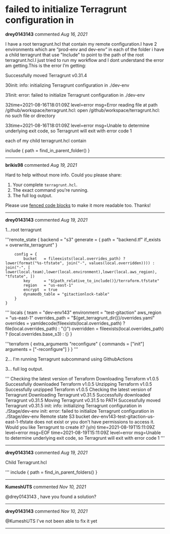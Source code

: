 # failed to initialize Terragrunt configuration in

**drey0143143** commented *Aug 16, 2021*

I have a root terragrunt.hcl that contain my remote configuration.I have 2 environments which are “prod-env and dev-env” in each of the folder i have a child terragrunt that use "Include" to point to the path of the root terragrunt.hcl.I just tried to run my workflow and I dont understand the error am getting.This is the error I’m getting:

Successfully moved Terragrunt v0.31.4

30init: info: initializing Terragrunt configuration in ./dev-env

31init: error: failed to initialize Terragrunt configuration in ./dev-env

32time=2021-08-16T18:01:09Z level=error msg=Error reading file at path /github/workspace/terragrunt.hcl: open /github/workspace/terragrunt.hcl: no such file or directory

33time=2021-08-16T18:01:09Z level=error msg=Unable to determine underlying exit code, so Terragrunt will exit with error code 1

each of my child terragrunt.hcl contain 

  include {
       path = find_in_parent_folder()
} 
<br />
***


**brikis98** commented *Aug 19, 2021*

Hard to help without more info. Could you please share:

1. Your complete `terragrunt.hcl`.
2. The exact command you're running.
3. The full log output.

Please use [fenced code blocks](https://docs.github.com/en/github/writing-on-github/working-with-advanced-formatting/creating-and-highlighting-code-blocks) to make it more readable too. Thanks!
***

**drey0143143** commented *Aug 19, 2021*

1...root terragrunt

'''remote_state {
        backend = "s3"
        generate = {
           path = "backend.tf"
           if_exists = overwrite_terragrunt"
}

        config = {
            bucket   = fileexists(local.overrides_path) ? lower(format("%s-tfstate", join("-", values(local.overridden)))) : join("-", [ lower(local.team),lower(local.environment),lower(local.aws_region), "tfstate", ])
            key      = "${path_relative_to_include()}/terraform.tfstate"
            region   = "us-east-1"
            encrypt  = true 
            dynamodb_table = "gitactionlock-table"
        }
    }


'''
   locals {
    team   = "dev-env143"
    environment = "test-gitaction"
    aws_region = "us-east-1"
    overrides_path = "${get_terragrunt_dir()}/overrides.yaml"
    overrides = yamldecode(fileexists(local.overrides_path) ? file(local.overrides_path) : "{}")
    overridden = fileexists(local.overrides_path) ? (local.overrides.base_s3) : {}
}


'''terraform {
    extra_arguments "reconfigure" { 
        commands = ["init"] 
        arguments = ["-reconfigure"]
    }
}
'''

2... I'm running Terragrunt subcommand using GithubActions

3... full log output.

'''
Checking the latest version of Terraform
Downloading Terraform v1.0.5
Successfully downloaded Terraform v1.0.5
Unzipping Terraform v1.0.5
Successfully unzipped Terraform v1.0.5
Checking the latest version of Terragrunt
Downloading Terragrunt v0.31.5
Successfully downloaded Terragrunt v0.31.5
Moving Terragrunt v0.31.5 to PATH
Successfully moved Terragrunt v0.31.5
init: info: initializing Terragrunt configuration in ./Stage/dev-env
init: error: failed to initialize Terragrunt configuration in ./Stage/dev-env
Remote state S3 bucket dev-env143-test-gitaction-us-east-1-tfstate does not exist or you don't have permissions to access it. Would you like Terragrunt to create it? (y/n) time=2021-08-19T15:11:09Z level=error msg=EOF
time=2021-08-19T15:11:09Z level=error msg=Unable to determine underlying exit code, so Terragrunt will exit with error code 1
'''



***

**drey0143143** commented *Aug 19, 2021*

Child Terragrunt.hcl

''' 
include {
  path = find_in_parent_folders()
}

***

**KumeshUTS** commented *Nov 10, 2021*

@drey0143143 , have you found a solution?
***

**drey0143143** commented *Nov 10, 2021*

@KumeshUTS I've not been able to fix it yet
***

